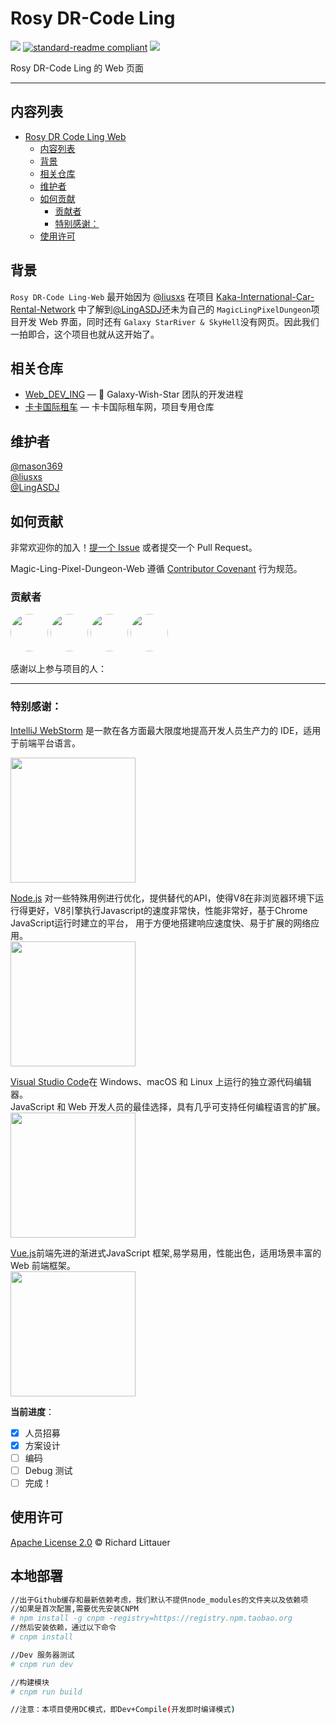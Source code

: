 # Rosy DR-Code Ling

![](https://img.shields.io/badge/%E7%8A%B6%E6%80%81-%E9%A1%B9%E7%9B%AE%E5%BC%80%E5%8F%91%E4%B8%AD-green)
[![standard-readme compliant](https://img.shields.io/badge/readme%20style-standard-brightgreen.svg?style=flat-square)](https://github.com/RichardLitt/standard-readme)
[![](https://img.shields.io/crates/l/s)](https://img.shields.io/crates/l/s)

Rosy DR-Code Ling 的 Web 页面

---

## 内容列表

- [Rosy DR Code Ling Web](#rose-dr-code-ling-web)
  - [内容列表](#内容列表)
  - [背景](#背景)
  - [相关仓库](#相关仓库)
  - [维护者](#维护者)
  - [如何贡献](#如何贡献)
    - [贡献者](#贡献者)
    - [特别感谢：](#特别感谢)
  - [使用许可](#使用许可)

## 背景

`Rosy DR-Code Ling-Web` 最开始因为 [@liusxs](https://github.com/liusxs) 在项目 [Kaka-International-Car-Rental-Network](https://github.com/Galaxy-Wish-Star/Kaka-International-Car-Rental-Network) 中了解到[@LingASDJ](https://github.com/LingASDJ)还未为自己的 `MagicLingPixelDungeon`项目开发 Web 界面，同时还有 `Galaxy StarRiver & SkyHell`没有网页。因此我们一拍即合，这个项目也就从这开始了。

## 相关仓库

- [Web_DEV_ING](https://github.com/Galaxy-Wish-Star/Web_DEV_ING) — 💌 Galaxy-Wish-Star 团队的开发进程
- [卡卡国际租车](https://github.com/Galaxy-Wish-Star/Kaka-International-Car-Rental-Network) — 卡卡国际租车网，项目专用仓库

## 维护者

[@mason369](https://github.com/mason369)  
[@liusxs](https://github.com/liusxs)  
[@LingASDJ](https://github.com/LingASDJ)

## 如何贡献

非常欢迎你的加入！[提一个 Issue](https://github.com/School-of-Automation-Engineering/Magic-Ling-Pixel-Dungeon-Web/issues) 或者提交一个 Pull Request。

Magic-Ling-Pixel-Dungeon-Web 遵循 [Contributor Covenant](http://contributor-covenant.org/version/1/3/0/) 行为规范。

### 贡献者

<a href="https://github.com/liusxs"><img style="border-radius:50%;height:60px;" src="https://avatars.githubusercontent.com/u/101164913?v=4" /></a>
<a href="https://github.com/LingASDJ"><img style="border-radius:50%;height:60px" src="https://avatars.githubusercontent.com/u/70191651?v=4" /></a>
<a href="https://github.com/mason369"><img style="border-radius:50%;height:60px" src="https://avatars.githubusercontent.com/u/93964390?s=96&v=4" /></a>
<a href="https://github.com/Complexxxxx"><img style="border-radius:50%;height:60px" src="https://avatars.githubusercontent.com/u/81176567?s=96&v=4" /></a>

感谢以上参与项目的人：

---

### 特别感谢：

[IntelliJ WebStorm](https://zh.wikipedia.org/zh-hans/IntelliJ_IDEA) 是一款在各方面最大限度地提高开发人员生产力的 IDE，适用于前端平台语言。

<img src="https://resources.jetbrains.com/storage/products/company/brand/logos/WebStorm_icon.png?_gl=1*10616q8*_ga*MTEwMzE4MDQwOS4xNjU0NzQ0NjIw*_ga_9J976DJZ68*MTY1NTA5NzcyOC4yLjEuMTY1NTA5ODE3Ni42MA..&_ga=2.237879491.294686240.1655097729-1103180409.1654744620" width="200px"/>

[Node.js](https://nodejs.org/en/) 对一些特殊用例进行优化，提供替代的API，使得V8在非浏览器环境下运行得更好，V8引擎执行Javascript的速度非常快，性能非常好，基于Chrome JavaScript运行时建立的平台， 用于方便地搭建响应速度快、易于扩展的网络应用。   
<img src="https://nodejs.org/static/images/logo.svg" width="200px"/>  

[Visual Studio Code](https://code.visualstudio.com/)在 Windows、macOS 和 Linux 上运行的独立源代码编辑器。   
JavaScript 和 Web 开发人员的最佳选择，具有几乎可支持任何编程语言的扩展。  
<img src="https://visualstudio.microsoft.com/wp-content/uploads/2019/09/vs-code-responsive-01-1.png" width="200px"/>

[Vue.js](https://cn.vuejs.org/)前端先进的渐进式JavaScript 框架,易学易用，性能出色，适用场景丰富的 Web 前端框架。   
<img src="https://cn.vuejs.org/logo.svg" width="200px"/>

**当前进度**：

- [x] 人员招募
- [x] 方案设计
- [ ] 编码
- [ ] Debug 测试
- [ ] 完成！

## 使用许可

[Apache License 2.0](LICENSE) © Richard Littauer

## 本地部署
``` bash
//出于Github缓存和最新依赖考虑，我们默认不提供node_modules的文件夹以及依赖项
//如果是首次配置,需要优先安装CNPM
# npm install -g cnpm -registry=https://registry.npm.taobao.org 
//然后安装依赖，通过以下命令
# cnpm install

//Dev 服务器测试
# cnpm run dev

//构建模块
# cnpm run build

//注意：本项目使用DC模式，即Dev+Compile(开发即时编译模式)
```
